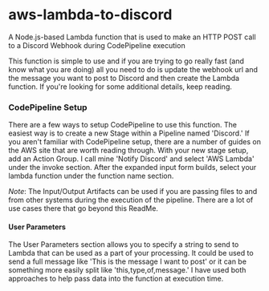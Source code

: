 # aws-lambda-to-discord
A Node.js-based Lambda function that is used to make an HTTP POST call to a Discord Webhook during CodePipeline execution

This function is simple to use and if you are trying to go really fast (and know what you are doing) all you need to do is update the webhook url and the message you want to post to Discord and then create the Lambda function. If you're looking for some additional details, keep reading.

### CodePipeline Setup
There are a few ways to setup CodePipeline to use this function. The easiest way is to create a new Stage within a Pipeline named 'Discord.' If you aren't familiar with CodePipeline setup, there are a number of guides on the AWS site that are worth reading through. With your new stage setup, add an Action Group. I call mine 'Notify Discord' and select 'AWS Lambda' under the invoke section. After the expanded input form builds, select your lambda function under the function name section.

*Note*: The Input/Output Artifacts can be used if you are passing files to and from other systems during the execution of the pipeline. There are a lot of use cases there that go beyond this ReadMe.

#### User Parameters
The User Parameters section allows you to specify a string to send to Lambda that can be used as a part of your processing. It could be used to send a full message like 'This is the message I want to post' or it can be something more easily split like 'this,type,of,message.' I have used both approaches to help pass data into the function at execution time.
